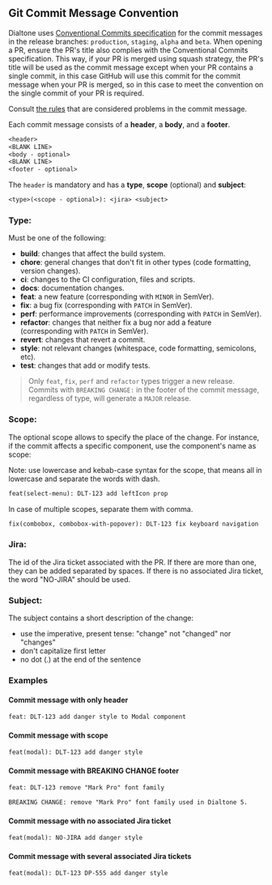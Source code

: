 ## Git Commit Message Convention

Dialtone uses [Conventional Commits specification](https://www.conventionalcommits.org/en/v1.0.0/) for the commit messages in the release branches: `production`, `staging`, `alpha` and `beta`.
When opening a PR, ensure the PR's title also complies with the Conventional Commits specification.
This way, if your PR is merged using squash strategy, the PR's title will be used as the commit message
except when your PR contains a single commit, in this case GitHub will use this commit for the commit message when
your PR is merged, so in this case to meet the convention on the single commit of your PR is required.

Consult [the rules](https://github.com/conventional-changelog/commitlint/tree/master/%40commitlint/config-conventional#rules) that are considered problems in the commit message.

Each commit message consists of a **header**, a **body**, and a **footer**.

```txt
<header>
<BLANK LINE>
<body - optional>
<BLANK LINE>
<footer - optional>
```

The `header` is mandatory and has a **type**, **scope** (optional) and **subject**:

```txt
<type>(<scope - optional>): <jira> <subject>
```

### Type:

Must be one of the following:

* **build**: changes that affect the build system.
* **chore**: general changes that don't fit in other types (code formatting, version changes).
* **ci**: changes to the CI configuration, files and scripts.
* **docs**: documentation changes.
* **feat**: a new feature (corresponding with `MINOR` in SemVer).
* **fix**: a bug fix (corresponding with `PATCH` in SemVer).
* **perf**: performance improvements (corresponding with `PATCH` in SemVer).
* **refactor**: changes that neither fix a bug nor add a feature (corresponding with `PATCH` in SemVer).
* **revert**: changes that revert a commit.
* **style**: not relevant changes (whitespace, code formatting, semicolons, etc).
* **test**: changes that add or modify tests.

> Only `feat`, `fix`, `perf` and `refactor` types trigger a new release. Commits with `BREAKING CHANGE:` in the footer of the commit message, regardless of type, will generate a `MAJOR` release.

### Scope:

The optional scope allows to specify the place of the change.
For instance, if the commit affects a specific component, use the component's name as scope:

Note: use lowercase and kebab-case syntax for the scope, that means all in lowercase and separate the words with dash.

```txt
feat(select-menu): DLT-123 add leftIcon prop
```

In case of multiple scopes, separate them with comma.

```txt
fix(combobox, combobox-with-popover): DLT-123 fix keyboard navigation
```

### Jira:

The id of the Jira ticket associated with the PR. If there are more than one, they can be added separated by spaces.
If there is no associated Jira ticket, the word "NO-JIRA" should be used.

### Subject:

The subject contains a short description of the change:

* use the imperative, present tense: "change" not "changed" nor "changes"
* don't capitalize first letter
* no dot (.) at the end of the sentence

### Examples

#### Commit message with only header

```txt
feat: DLT-123 add danger style to Modal component
```

#### Commit message with scope

```txt
feat(modal): DLT-123 add danger style
```

#### Commit message with BREAKING CHANGE footer

```txt
feat: DLT-123 remove "Mark Pro" font family

BREAKING CHANGE: remove "Mark Pro" font family used in Dialtone 5.
```

#### Commit message with no associated Jira ticket

```txt
feat(modal): NO-JIRA add danger style
```

#### Commit message with several associated Jira tickets

```txt
feat(modal): DLT-123 DP-555 add danger style
```
